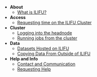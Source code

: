 - **About**
    - [What is ILIFU?](about/what_is.md)
- **Access**
    - [Requesting time on the ILIFU Cluster](access/request_time.md)
- **Cluster**
    - [Logging into the headnode](cluster/login_to_headnode.md)
    - [Running jobs from the cluster](cluster/running_jobs.md)
- **Data**
	- [Datasets Hosted on ILIFU](data/hosted_data.md)
    - [Copying Data From Outside of ILIFU](data/moving_data.md)
- **Help and Info**
    - [Contact and Communication](help/contact.md)
    - [Requesting Help](help/requesting_help.md)